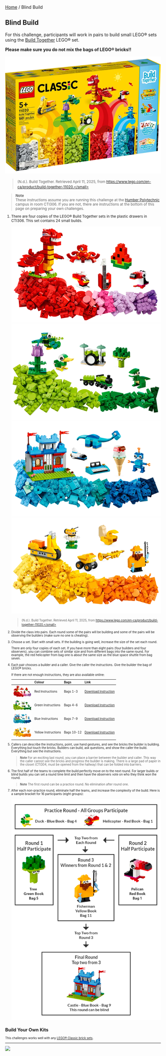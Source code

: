 [Home](/) / Blind Build

<style>@import url("//readme.codeadam.ca/readme.css");</style>

## Blind Build

For this challenge, participants will work in pairs to build small LEGO&reg; sets using the [Build Together](https://www.lego.com/en-ca/product/build-together-11020) LEGO&reg; set.

**Please make sure you do not mix the bags of LEGO&reg; bricks!!**

![Build Together](/images/blind/blind-build-together.png)

> <small>(N.d.). Build Together. Retrieved April 11, 2025, from https://www.lego.com/en-ca/product/build-together-11020.</small>

> **Note**  
> These instructions assume you are running this challenge at the [Humber Polytechnic](https://humber.ca/) campus in room CTI306. If you are not, there are instructions at the bottom of this page on preparing your own challenges.

1. There are four copies of the LEGO&reg; Build Together sets in the plastic drawers in CTI306. This set contains 24 small builds.

    ![Build Together - Red Sets](/images/blind/blind-red-bags.png)
    ![Build Together - Green Sets](/images/blind/blind-green-bags.png)
    ![Build Together - Blue Sets](/images/blind/blind-blue-bags.png)
    ![Build Together - Yellow Sets](/images/blind/blind-yellow-bags.png)

    > <small>(N.d.). Build Together. Retrieved April 11, 2025, from https://www.lego.com/en-ca/product/build-together-11020.</small>

2. Divide the class into pairs. Each round some of the pairs will be building and some of the pairs will be observing the builders (make sure no one is cheating).

3. Choose a set. Start with small sets. If the building is going well, increase the size of the set each round. 

    There are only four copies of each set. If you have more than eight pairs (four builders and four observers), you can combine sets of similar size and from different bags into the same round. For example, the red helicopter from bag one is about the same size as the blue space shuttle from bag seven.

4. Each pair chooses a builder and a caller. Give the caller the instructions. Give the builder the bag of LEGO&reg; bricks.

    If there are not enough instructions, they are also available online:
    
    | | Colour | Bags | Link |
    | --- | --- | --- | --- |
    | <img src="/images/blind/blind-red-bags.png" width="60"> | Red Instructions | Bags 1-3 | [Download Instruction](https://www.lego.com/cdn/product-assets/product.bi.core.pdf/6414836.pdf) |
    | <img src="/images/blind/blind-green-bags.png" width="60"> | Green Instructions | Bags 4-6 | [Download Instruction](https://www.lego.com/cdn/product-assets/product.bi.core.pdf/6414839.pdf) |
    | <img src="/images/blind/blind-blue-bags.png" width="60"> | Blue Instructions | Bags 7-9 | [Download Instruction](https://www.lego.com/cdn/product-assets/product.bi.core.pdf/6414842.pdf) |
    | <img src="/images/blind/blind-yellow-bags.png" width="60"> | Yellow Instructions | Bags 10-12 | [Download Instruction](https://www.lego.com/cdn/product-assets/product.bi.core.pdf/6414845.pdf) |

5. Callers can describe the instructions, point, use hand gestures, and see the bricks the builder is building. Everything but touch the bricks. Builders can build, ask questions, and show the caller the build. Everything but see the instructions. 

    > **Note**
    > For an exciting last round, you can place a barrier between the builder and caller. This way the caller cannot see the bricks and progress the builder is making. There is a large pad of paper in the closet (CTI304, must be opened from the hallway) that can be folded into barriers. 

6. The first half of the teams to complete the build perfectly move on to the next round. For larger builds or blind builds you can set a round time limit and then have the observers vote on who they think won the round. 

    > **Note**
    > The first round can be a practice round. No elimination after round one. 

7. After each non-practice round, eliminate half the teams, and increase the complexity of the build. Here is a sample bracket for 16 participants (eight groups):

    ![Sample Bracket](/images/blind/blind-bracket.png)

## Build Your Own Kits

This challenges works well with any [LEGO&reg; Classic brick sets](https://www.lego.com/en-ca/themes/classic?sort.key=PRICE&sort.direction=DESC).

---

<a href="https://codeadam.ca">
<img src="https://cdn.codeadam.ca/images@1.0.0/codeadam-logo-coloured-horizontal.png" width="100">
</a>
